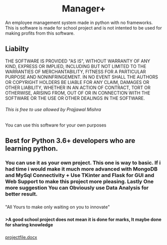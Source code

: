 <div align="center"><h1>Manager+</h1></div>
An employee management system made in python with no frameworks.
This is software is made for school project and is not intented to be used for making profits from this software.

## Liabilty
THE SOFTWARE IS PROVIDED "AS IS", WITHOUT WARRANTY OF ANY KIND, EXPRESS OR
IMPLIED, INCLUDING BUT NOT LIMITED TO THE WARRANTIES OF MERCHANTABILITY,
FITNESS FOR A PARTICULAR PURPOSE AND NONINFRINGEMENT. IN NO EVENT SHALL THE
AUTHORS OR COPYRIGHT HOLDERS BE LIABLE FOR ANY CLAIM, DAMAGES OR OTHER
LIABILITY, WHETHER IN AN ACTION OF CONTRACT, TORT OR OTHERWISE, ARISING FROM,
OUT OF OR IN CONNECTION WITH THE SOFTWARE OR THE USE OR OTHER DEALINGS IN THE
SOFTWARE.
###### This is free to use allowed by Prajjawal Mishra 
You can use this software for your own purposes 

## Best for Python 3.6+ developers who are learning python.
### You can use it as your own project. This one is way to basic. If i had time i would make it much more advanced with MongoDB and MySql Connectivity + Use TKinter and Flask for GUI and Web Support to make this project more pleasing. Lastly One more suggestion You can Obviously use Data Analysis for better result.
###
"All Yours to make only waiting on you to innovate"
###
**>A good school project does not mean it is done for marks, It maybe done for sharing knowledge** 

###
<a href="https://msaksham.blob.core.windows.net/msaksham/Summer.docx">projectfile.docx</a>

